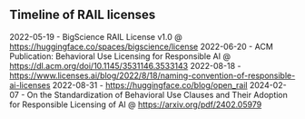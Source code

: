 
## Timeline of RAIL licenses

2022-05-19 - BigScience RAIL License v1.0 @ https://huggingface.co/spaces/bigscience/license
2022-06-20 - ACM Publication: Behavioral Use Licensing for Responsible AI @ https://dl.acm.org/doi/10.1145/3531146.3533143
2022-08-18 - https://www.licenses.ai/blog/2022/8/18/naming-convention-of-responsible-ai-licenses
2022-08-31 - https://huggingface.co/blog/open_rail
2024-02-07 - On the Standardization of Behavioral Use Clauses and Their Adoption for Responsible Licensing of AI @ https://arxiv.org/pdf/2402.05979
